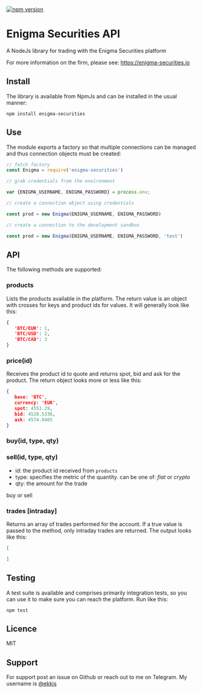  [![npm version](https://badge.fury.io/js/enigma-securities.svg)](https://badge.fury.io/js/enigma-securities)

# Enigma Securities API

A NodeJs library for trading with the Enigma Securities platform

For more information on the firm, please see: https://enigma-securities.io

## Install

The library is available from NpmJs and can be installed in the usual manner:
```
npm install enigma-securities
```

## Use

The module exports a factory so that multiple connections can be managed and thus connection objects must be created:
```js
// fetch factory
const Enigma = require('enigma-securities')

// grab credentials from the environment

var {ENIGMA_USERNAME, ENIGMA_PASSWORD} = process.env;

// create a connection object using credentials

const prod = new Enigma(ENIGMA_USERNAME, ENIGMA_PASSWORD)

// create a connection to the development sandbox

const prod = new Enigma(ENIGMA_USERNAME, ENIGMA_PASSWORD, 'test')
```

## API

The following methods are supported:

### products

Lists the products available in the platform.  The return value is an object with crosses for keys
and product ids for values.  It will generally look like this:
```json
{
   'BTC/EUR': 1,
   'BTC/USD': 2,
   'BTC/CAD': 3
}
```

### price(id)

Receives the product id to quote and returns spot, bid and ask for the product.  The return object
looks more or less like this:
```json
{
   base: 'BTC',
   currency: 'EUR',
   spot: 4551.29,
   bid: 4528.5336,
   ask: 4574.0465 
}
```

### buy(id, type, qty)
### sell(id, type, qty)
* id: the product id received from `products`
* type: specifies the metric of the quantity.  can be one of: *fiat* or *crypto*
* qty: the amount for the trade

buy or sell

### trades [intraday]

Returns an array of trades performed for the account.  If a true value is passed to the method,
only intraday trades are returned.  The output looks like this:
```json
[

]
```
## Testing

A test suite is available and comprises primarily integration tests, so you can use it to make
sure you can reach the platform.  Run like this:
```
npm test
```

## Licence

MIT

## Support

For support post an issue on Github or reach out to me on Telegram. My username is [@ekkis](https://t.me/ekkis)

